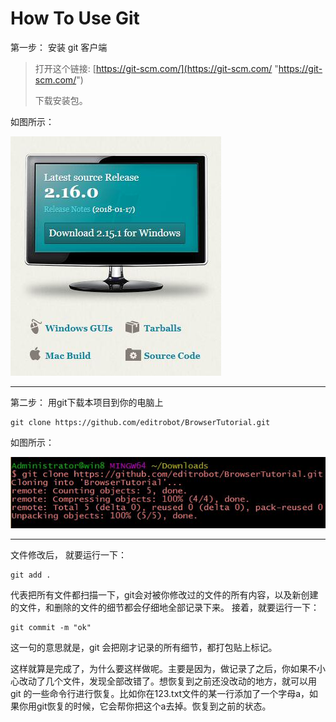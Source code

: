 # How To Use Git #

第一步： 安装 git 客户端

> 打开这个链接:  [https://git-scm.com/](https://git-scm.com/ "https://git-scm.com/")
> 
> 下载安装包。

如图所示：

![](img/1.jpg)

----------

第二步： 用git下载本项目到你的电脑上


    git clone https://github.com/editrobot/BrowserTutorial.git

如图所示：

![](img/2.jpg)


----------

文件修改后， 就要运行一下： 

    git add .

代表把所有文件都扫描一下，git会对被你修改过的文件的所有内容，以及新创建的文件，和删除的文件的细节都会仔细地全部记录下来。
接着，就要运行一下：

	git commit -m "ok"

这一句的意思就是，git 会把刚才记录的所有细节，都打包贴上标记。

这样就算是完成了，为什么要这样做呢。主要是因为，做记录了之后，你如果不小心改动了几个文件，发现全部改错了。想恢复到之前还没改动的地方，就可以用git 的一些命令行进行恢复。比如你在123.txt文件的某一行添加了一个字母a，如果你用git恢复的时候，它会帮你把这个a去掉。恢复到之前的状态。
